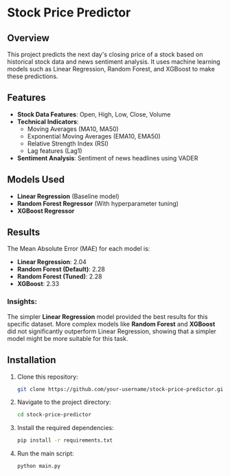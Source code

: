 # Stock Price Predictor

## Overview

This project predicts the next day's closing price of a stock based on historical stock data and news sentiment analysis. It uses machine learning models such as Linear Regression, Random Forest, and XGBoost to make these predictions.

## Features

- **Stock Data Features**: Open, High, Low, Close, Volume
- **Technical Indicators**: 
  - Moving Averages (MA10, MA50)
  - Exponential Moving Averages (EMA10, EMA50)
  - Relative Strength Index (RSI)
  - Lag features (Lag1)
- **Sentiment Analysis**: Sentiment of news headlines using VADER

## Models Used

- **Linear Regression** (Baseline model)
- **Random Forest Regressor** (With hyperparameter tuning)
- **XGBoost Regressor**

## Results

The Mean Absolute Error (MAE) for each model is:
- **Linear Regression**: 2.04
- **Random Forest (Default)**: 2.28
- **Random Forest (Tuned)**: 2.28
- **XGBoost**: 2.33

### Insights:
The simpler **Linear Regression** model provided the best results for this specific dataset. More complex models like **Random Forest** and **XGBoost** did not significantly outperform Linear Regression, showing that a simpler model might be more suitable for this task.

## Installation

1. Clone this repository:
   ```bash
   git clone https://github.com/your-username/stock-price-predictor.git
   ```
2. Navigate to the project directory:
   ```bash
   cd stock-price-predictor
   ```
3. Install the required dependencies:
   ```bash
   pip install -r requirements.txt
   ```
4. Run the main script:
   ```bash
   python main.py
   ```
